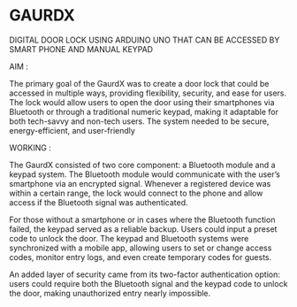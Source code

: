 # GAURDX

DIGITAL DOOR LOCK USING ARDUINO UNO THAT CAN BE ACCESSED BY SMART PHONE AND MANUAL KEYPAD

AIM :

The primary goal of the GaurdX was to create a door lock that could be accessed in multiple ways, providing flexibility, security, and ease for users. The lock would allow users to open the door using their smartphones via Bluetooth or through a traditional numeric keypad, making it adaptable for both tech-savvy and non-tech users. The system needed to be secure, energy-efficient, and user-friendly

WORKING :

The GaurdX consisted of two core component: a Bluetooth module and a keypad system. The Bluetooth module would communicate with the user’s smartphone via an encrypted signal. Whenever a registered device was within a certain range, the lock would connect to the phone and allow access if the Bluetooth signal was authenticated.

For those without a smartphone or in cases where the Bluetooth function failed, the keypad served as a reliable backup. Users could input a preset code to unlock the door. The keypad and Bluetooth systems were synchronized with a mobile app, allowing users to set or change access codes, monitor entry logs, and even create temporary codes for guests.

An added layer of security came from its two-factor authentication option: users could require both the Bluetooth signal and the keypad code to unlock the door, making unauthorized entry nearly impossible.
